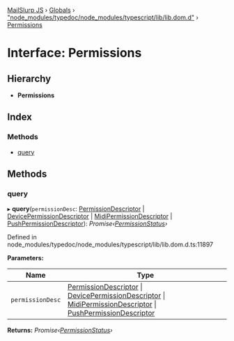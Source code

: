 [MailSlurp JS](../README.md) › [Globals](../globals.md) › ["node_modules/typedoc/node_modules/typescript/lib/lib.dom.d"](../modules/_node_modules_typedoc_node_modules_typescript_lib_lib_dom_d_.md) › [Permissions](_node_modules_typedoc_node_modules_typescript_lib_lib_dom_d_.permissions.md)

# Interface: Permissions

## Hierarchy

* **Permissions**

## Index

### Methods

* [query](_node_modules_typedoc_node_modules_typescript_lib_lib_dom_d_.permissions.md#query)

## Methods

###  query

▸ **query**(`permissionDesc`: [PermissionDescriptor](_node_modules_typedoc_node_modules_typescript_lib_lib_dom_d_.permissiondescriptor.md) | [DevicePermissionDescriptor](_node_modules_typedoc_node_modules_typescript_lib_lib_dom_d_.devicepermissiondescriptor.md) | [MidiPermissionDescriptor](_node_modules_typedoc_node_modules_typescript_lib_lib_dom_d_.midipermissiondescriptor.md) | [PushPermissionDescriptor](_node_modules_typedoc_node_modules_typescript_lib_lib_dom_d_.pushpermissiondescriptor.md)): *Promise‹[PermissionStatus](_node_modules_typedoc_node_modules_typescript_lib_lib_dom_d_.permissionstatus.md)›*

Defined in node_modules/typedoc/node_modules/typescript/lib/lib.dom.d.ts:11897

**Parameters:**

Name | Type |
------ | ------ |
`permissionDesc` | [PermissionDescriptor](_node_modules_typedoc_node_modules_typescript_lib_lib_dom_d_.permissiondescriptor.md) &#124; [DevicePermissionDescriptor](_node_modules_typedoc_node_modules_typescript_lib_lib_dom_d_.devicepermissiondescriptor.md) &#124; [MidiPermissionDescriptor](_node_modules_typedoc_node_modules_typescript_lib_lib_dom_d_.midipermissiondescriptor.md) &#124; [PushPermissionDescriptor](_node_modules_typedoc_node_modules_typescript_lib_lib_dom_d_.pushpermissiondescriptor.md) |

**Returns:** *Promise‹[PermissionStatus](_node_modules_typedoc_node_modules_typescript_lib_lib_dom_d_.permissionstatus.md)›*
